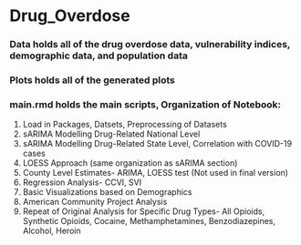 # Drug_Overdose

### Data holds all of the drug overdose data, vulnerability indices, demographic data, and population data

### Plots holds all of the generated plots

### main.rmd holds the main scripts, Organization of Notebook:

1. Load in Packages, Datsets, Preprocessing of Datasets
2. sARIMA Modelling Drug-Related National Level
3. sARIMA Modelling Drug-Related State Level, Correlation with COVID-19 cases
4. LOESS Approach (same organization as sARIMA section)
5. County Level Estimates- ARIMA, LOESS test (Not used in final version)
6. Regression Analysis- CCVI, SVI
7. Basic Visualizations based on Demographics
8. American Community Project Analysis
9. Repeat of Original Analysis for Specific Drug Types- All Opioids, Synthetic Opioids, Cocaine, Methamphetamines, Benzodiazepines, Alcohol, Heroin
